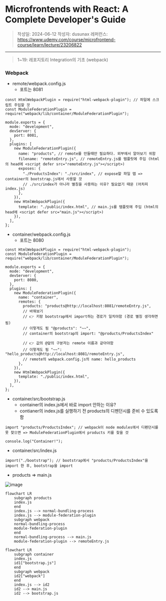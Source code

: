 # Microfrontends with React: A Complete Developer's Guide

> 작성일: 2024-06-12
> 작성자: dusunax
> 레퍼런스: https://www.udemy.com/course/microfrontend-course/learn/lecture/23206822

---

> 1~19: 레포지토리 Integration의 기초 (webpack)

### Webpack

- remote/webpack.config.js
  - 포트는 8081

```tsx
const HtmlWebpackPlugin = require("html-webpack-plugin"); // 파일에 스크립트 주입할 것
const ModuleFederationPlugin = require("webpack/lib/container/ModuleFederationPlugin");

module.exports = {
  mode: "development",
  devServer: {
    port: 8081,
  },
  plugins: [
    new ModuleFederationPlugin({
      name: "products", // remote를 만들때만 필요하다. 외부에서 알아보기 위함
      filename: "remoteEntry.js", // remoteEntry.js를 템플릿에 주입 (html의 head에 <script defer src="remoteEntry.js"></script>)
      exposes: {
        "./ProductsIndex": "./src/index", // expose할 파일 맵 => container의 bootstrap.js에서 사용할 것
        // ./src/index가 아니라 별칭을 사용하는 이유? 필요없기 때문 (어차피 index.js)
      },
    }),
    new HtmlWebpackPlugin({
      template: "./public/index.html", // main.js를 템플릿에 주입 (html의 head에 <script defer src="main.js"></script>)
    }),
  ],
};
```

- container/webpack.config.js
  - 포트는 8080

```tsx
const HtmlWebpackPlugin = require("html-webpack-plugin");
const ModuleFederationPlugin = require("webpack/lib/container/ModuleFederationPlugin");

module.exports = {
  mode: "development",
  devServer: {
    port: 8080,
  },
  plugins: [
    new ModuleFederationPlugin({
      name: "container",
      remotes: {
        products: "products@http://localhost:8081/remoteEntry.js",
        // 바꿔보기
        // 👉 키랑 bootstrap에서 import하는 경로가 일치야함 (경로 별칭 생각하면 됨)
        // 이렇게도 됨 "@products": "~~",
        // container의 bootstrap의 import: "@products/ProductsIndex"

        // 👉 값의 @앞의 구분자는 remote 이름과 같아야함
        // 이렇게도 됨 "~~": "hello_products@http://localhost:8081/remoteEntry.js",
        // remote의 webpack.config.js의 name: hello_products
      },
    }),
    new HtmlWebpackPlugin({
      template: "./public/index.html",
    }),
  ],
};
```

- container/src/bootstrap.js
  - container의 index.js에서 바로 import 안하는 이유?
  - contianer의 index.js를 실행하기 전 products의 디펜던시를 준비 수 있도록 함

```tsx
import "products/ProductsIndex"; // webpack이 node modules에서 디펜던시를 못 찾으면 => ModuleFederationPlugin에서 products 키를 찾을 것

console.log("Container!");
```

- container/src/index.js

```tsx
import("./bootstrap"); // bootstrap에서 "products/ProductsIndex"을 import 한 후, bootstrap을 import
```

- products => main.js

![image](https://github.com/dusunax/javascript/assets/94776135/7f05e6a5-dd76-46ad-8397-76ff42d79308)

```mermaid
flowchart LR
    subgraph products
    index.js
    end
    index.js --> normal-bundling-process
    index.js --> module-federation-plugin
    subgraph webpack
    normal-bundling-process
    module-federation-plugin
    end
    normal-bundling-process --> main.js
    module-federation-plugin --> remoteEntry.js
```

```mermaid
flowchart LR
    subgraph container
    index.js
    id1["bootstrap.js"]
    end
    subgraph webpack
    id2["webpack"]
    end
    index.js --> id2
    id2 --> main.js
    id2 --> bootstrap.js
```
